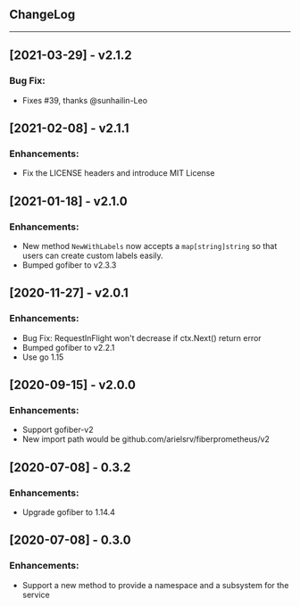 ## ChangeLog
---
## [2021-03-29] - v2.1.2
### Bug Fix:
- Fixes #39, thanks @sunhailin-Leo

## [2021-02-08] - v2.1.1
### Enhancements:
- Fix the LICENSE headers and introduce MIT License

## [2021-01-18] - v2.1.0
### Enhancements:
- New method `NewWithLabels` now accepts a `map[string]string` so that users can create custom labels easily.
- Bumped gofiber to v2.3.3

## [2020-11-27] - v2.0.1
### Enhancements:
- Bug Fix: RequestInFlight won't decrease if ctx.Next() return error
- Bumped gofiber to v2.2.1
- Use go 1.15

## [2020-09-15] - v2.0.0
### Enhancements:
- Support gofiber-v2
- New import path would be github.com/arielsrv/fiberprometheus/v2


## [2020-07-08] - 0.3.2
### Enhancements:
- Upgrade gofiber to 1.14.4

## [2020-07-08] - 0.3.0
### Enhancements:
- Support a new method to provide a namespace and a subsystem for the service

